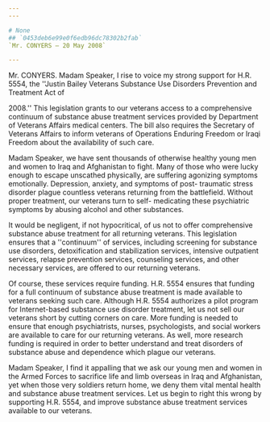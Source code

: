 ```yaml
---
---

# None
## `0453deb6e99e0f6edb96dc78302b2fab`
`Mr. CONYERS — 20 May 2008`

---
```



Mr. CONYERS. Madam Speaker, I rise to voice my strong support for 
H.R. 5554, the ''Justin Bailey Veterans Substance Use Disorders 
Prevention and Treatment Act of


2008.'' This legislation grants to our veterans access to a 
comprehensive continuum of substance abuse treatment services provided 
by Department of Veterans Affairs medical centers. The bill also 
requires the Secretary of Veterans Affairs to inform veterans of 
Operations Enduring Freedom or Iraqi Freedom about the availability of 
such care.

Madam Speaker, we have sent thousands of otherwise healthy young men 
and women to Iraq and Afghanistan to fight. Many of those who were 
lucky enough to escape unscathed physically, are suffering agonizing 
symptoms emotionally. Depression, anxiety, and symptoms of post-
traumatic stress disorder plague countless veterans returning from the 
battlefield. Without proper treatment, our veterans turn to self-
medicating these psychiatric symptoms by abusing alcohol and other 
substances.

It would be negligent, if not hypocritical, of us not to offer 
comprehensive substance abuse treatment for all returning veterans. 
This legislation ensures that a ''continuum'' of services, including 
screening for substance use disorders, detoxification and stabilization 
services, intensive outpatient services, relapse prevention services, 
counseling services, and other necessary services, are offered to our 
returning veterans.

Of course, these services require funding. H.R. 5554 ensures that 
funding for a full continuum of substance abuse treatment is made 
available to veterans seeking such care. Although H.R. 5554 authorizes 
a pilot program for Internet-based substance use disorder treatment, 
let us not sell our veterans short by cutting corners on care. More 
funding is needed to ensure that enough psychiatrists, nurses, 
psychologists, and social workers are available to care for our 
returning veterans. As well, more research funding is required in order 
to better understand and treat disorders of substance abuse and 
dependence which plague our veterans.

Madam Speaker, I find it appalling that we ask our young men and 
women in the Armed Forces to sacrifice life and limb overseas in Iraq 
and Afghanistan, yet when those very soldiers return home, we deny them 
vital mental health and substance abuse treatment services. Let us 
begin to right this wrong by supporting H.R. 5554, and improve 
substance abuse treatment services available to our veterans.
